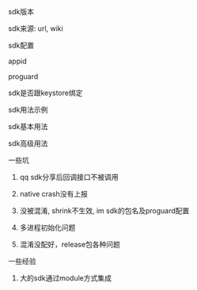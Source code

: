 
sdk版本

sdk来源: url, wiki

sdk配置

appid

proguard

sdk是否跟keystore绑定

sdk用法示例

sdk基本用法

sdk高级用法

一些坑

1. qq sdk分享后回调接口不被调用

2. native crash没有上报

3. 没被混淆, shrink不生效, im sdk的包名及proguard配置

4. 多进程初始化问题

5. 混淆没配好，release包各种问题

一些经验

1. 大的sdk通过module方式集成

